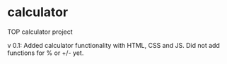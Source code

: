 # calculator
TOP calculator project

v 0.1: Added calculator functionality with HTML, CSS and JS. Did not add 
functions for % or +/- yet.
